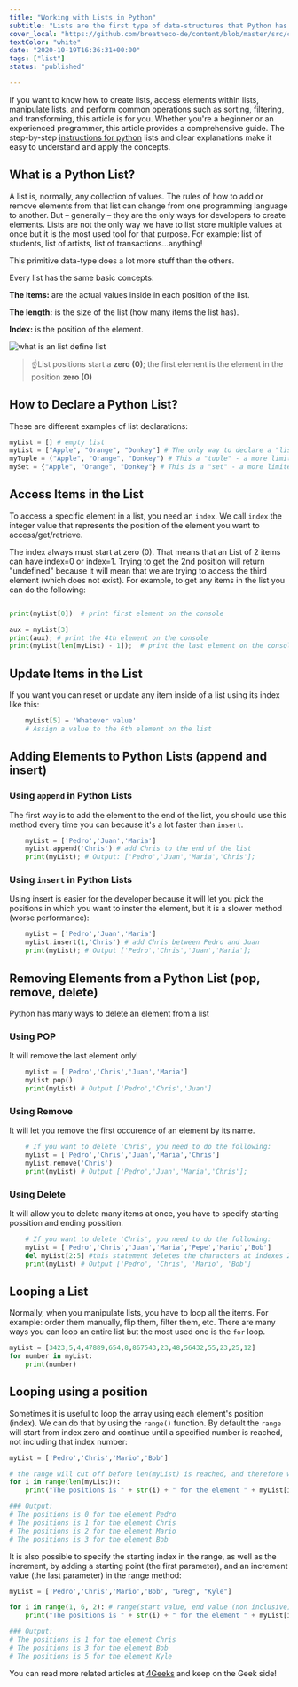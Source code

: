 ```yaml
---
title: "Working with Lists in Python"
subtitle: "Lists are the first type of data-structures that Python has to store multiple values at once, they are very powerful and heavily used in every day operations for any type of program in any industry"
cover_local: "https://github.com/breatheco-de/content/blob/master/src/content/lesson/../../assets/images/4cc6fa0b-2530-4052-aa7e-8dac03788ac3.png?raw=true"
textColor: "white"
date: "2020-10-19T16:36:31+00:00"
tags: ["list"]
status: "published"

---
```


If you want to know how to create lists, access elements within lists, manipulate lists, and perform common operations such as sorting, filtering, and transforming, this article is for you. Whether you're a beginner or an experienced programmer, this article provides a comprehensive guide. The step-by-step [instructions for python](https://4geeks.com/lesson/intro-to-python) lists and clear explanations make it easy to understand and apply the concepts.

## What is a Python List?

A list is, normally, any collection of values.  The rules of how to add or remove elements from that list can change from one programming language to another.  But – generally – they are the only ways for developers to create elements.
Lists are not the only way we have to list store multiple values at once but it is the most used tool for that purpose. For example: list of students, list of artists, list of transactions…anything!

This primitive data-type does a lot more stuff than the others.

Every list has the same basic concepts:

**The items:** are the actual values inside in each position of the list.

**The length:** is the size of the list (how many items the list has).

**Index:** is the position of the element.

![what is an list define list](https://storage.googleapis.com/breathecode-asset-images/a9f6a0d4a2fc4db11ce30aabf3e189f7beb32273a7f9a2ba5e19b765846d4ce9.png?raw=true)


> :point_up:List positions start a **zero (0)**; the first element is the element in the position **zero (0)**

## How to Declare a Python List?


These are different examples of list declarations:

```python
myList = [] # empty list
myList = ["Apple", "Orange", "Donkey"] # The only way to declare a "list" - a mutable and ordered collection of items
myTuple = ("Apple", "Orange", "Donkey") # This a "tuple" - a more limited, ordered but immutable collection of items
mySet = {"Apple", "Orange", "Donkey"} # This is a "set" - a more limited, unordered and immutable collection of items
```

## Access Items in the List


To access a specific element in a list, you need an `index`.  We call `index` the integer value that represents the position of the element you want to access/get/retrieve.

The index always must start at zero (0).  That means that an List of 2 items can have index=0 or index=1.  Trying to get the 2nd position will return "undefined" because it will mean that we are trying to access the third element (which does not exist).  For example, to get any items in the list you can do the following:

```python

print(myList[0])  # print first element on the console

aux = myList[3]
print(aux); # print the 4th element on the console
print(myList[len(myList) - 1]);  # print the last element on the console
```


## Update Items in the List


If you want you can reset or update any item inside of a list using its index like this:

```python
    myList[5] = 'Whatever value'
    # Assign a value to the 6th element on the list 
```

## Adding Elements to Python Lists (append and insert)


### Using `append` in Python Lists

The first way is to add the element to the end of the list, you should use this method every time you can because it's a lot faster than `insert`.

```python
    myList = ['Pedro','Juan','Maria']
    myList.append('Chris') # add Chris to the end of the list
    print(myList); # Output: ['Pedro','Juan','Maria','Chris'];
```

### Using `insert` in Python Lists

Using insert is easier for the developer because it will let you pick the positions in which you want to inster the element, but it is a slower method (worse performance):

```python
    myList = ['Pedro','Juan','Maria']
    myList.insert(1,'Chris') # add Chris between Pedro and Juan
    print(myList); # Output ['Pedro','Chris','Juan','Maria'];
```

## Removing Elements from a Python List (pop, remove, delete)

Python has many ways to delete an element from a list

### Using POP

It will remove the last element only!

```python
    myList = ['Pedro','Chris','Juan','Maria']
    myList.pop()
    print(myList) # Output ['Pedro','Chris','Juan']
```

### Using Remove

It will let you remove the first occurence of an element by its name.

```python
    # If you want to delete 'Chris', you need to do the following: 
    myList = ['Pedro','Chris','Juan','Maria','Chris']
    myList.remove('Chris')
    print(myList) # Output ['Pedro','Juan','Maria','Chris'];
```

### Using Delete

It will allow you to delete many items at once, you have to specify starting possition and ending possition.

```python
    # If you want to delete 'Chris', you need to do the following: 
    myList = ['Pedro','Chris','Juan','Maria','Pepe','Mario','Bob']
    del myList[2:5] #this statement deletes the characters at indexes 2, 3 and 4
    print(myList) # Output ['Pedro', 'Chris', 'Mario', 'Bob']
```

## Looping a List


Normally, when you manipulate lists, you have to loop all the items. For example: order them manually, flip them, filter them, etc.
There are many ways you can loop an entire list but the most used one is the `for`  loop.

```python
myList = [3423,5,4,47889,654,8,867543,23,48,56432,55,23,25,12]
for number in myList:
    print(number)
```

## Looping using a position 

Sometimes it is useful to loop the array using each element's position (index). We can do that by using the `range()` function.
By default the `range` will start from index zero and continue until a specified number is reached, not including that index number:

```python
myList = ['Pedro','Chris','Mario','Bob']

# the range will cut off before len(myList) is reached, and therefore we don't need to write (len(myList)-1)
for i in range(len(myList)): 
    print("The positions is " + str(i) + " for the element " + myList[i])

### Output:
# The positions is 0 for the element Pedro
# The positions is 1 for the element Chris
# The positions is 2 for the element Mario
# The positions is 3 for the element Bob
```

It is also possible to specify the starting index in the range, as well as the increment, by adding a starting point (the first parameter), and an increment value (the last parameter) in the range method:

```python
myList = ['Pedro','Chris','Mario','Bob', "Greg", "Kyle"]

for i in range(1, 6, 2): # range(start value, end value (non inclusive), increment value)
    print("The positions is " + str(i) + " for the element " + myList[i])

### Output:
# The positions is 1 for the element Chris
# The positions is 3 for the element Bob
# The positions is 5 for the element Kyle
```

You can read more related articles at [4Geeks](https://4geeks.com/) and keep on the Geek side!
